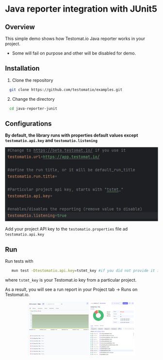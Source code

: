 # Java reporter integration with JUnit5

## Overview

This simple demo shows how Testomat.io Java reporter works in your project.

- Some will fail on purpose and other will be disabled for demo.

## Installation

1. Clone the repository

```sh
  git clone https://github.com/testomatio/examples.git
  ```
2. Change the directory
  
```sh
  cd java-reporter-junit
```


## Configurations

**By default, the library runs with properties default values except `testomatio.api.key` and `testomatio.listening`**

![properties image](img/properties.png)

Add your project API key to the `testomatio.properties` file ad `testomatio.api.key`

## Run

Run tests with

```bash
   mvn test -Dtestomatio.api.key=tstmt_key #if you did not provide it in the `testomatio.properties` file
```

where `tstmt_key` is your Testomat.io key from a particular project.

As a result, you will see a run report in your Project tab -> Runs on Testomat.io.

<div align="center">
  <img src="img/runReport.png" alt="demo report result png" style="max-width: 70%; max-height: 420px;">
</div>


